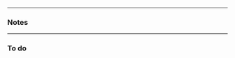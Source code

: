 
---------------------------------------------------------------------------------------
### Notes


---------------------------------------------------------------------------------------
### To do

